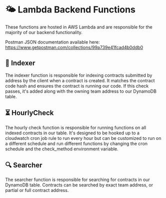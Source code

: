 # 🌤️ Lambda Backend Functions
These functions are hosted in AWS Lambda and are responsible for the majority of our backend functionality.

Postman JSON documentation available here:
https://www.getpostman.com/collections/99a739e41fcad4b0ddb0

## 📜 Indexer
The indexer function is responsible for indexing contracts submitted by address
by the client when a contract is created. It matches the contract code hash and ensures
the contract is running our code. If this check passes, it's added along with the owning team address
to our DynamoDB table.

## ⏳ HourlyCheck
The hourly check function is responsible for running functions on all indexed contracts
in our table. It's designed to be hooked up to a cloudwatch cron job rule to run every hour
but can be customized to run on a different schedule and run different functions by changing the cron schedule and 
the check_method environment variable.

## 🔍 Searcher
The searcher function is responsible for searching for contracts in our DynamoDB table.
Contracts can be searched by exact team address, or partial or full contract address.
